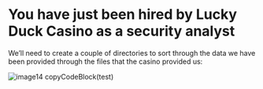 # You have just been hired by Lucky Duck Casino as a security analyst

We’ll need to create a couple of directories to sort through the data we have been provided through the files that the casino provided us:

![image14](https://user-images.githubusercontent.com/115432675/211062312-9aa42eba-4ff9-4dae-af63-579bbc6d051f.png)
copyCodeBlock(test)
